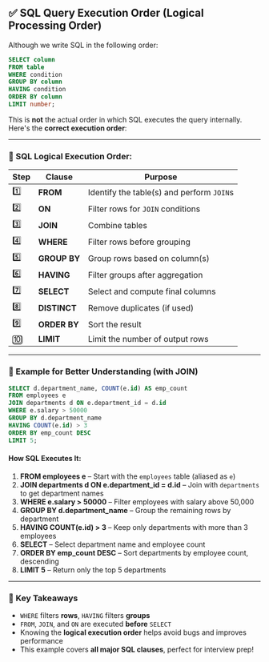 ## ✅ SQL Query Execution Order (Logical Processing Order)

Although we write SQL in the following order:

```sql
SELECT column
FROM table
WHERE condition
GROUP BY column
HAVING condition
ORDER BY column
LIMIT number;
```

This is **not** the actual order in which SQL executes the query internally. Here's the **correct execution order**:

---

### 🔢 SQL Logical Execution Order:

| Step | Clause       | Purpose                                   |
| ---- | ------------ | ----------------------------------------- |
| 1️⃣  | **FROM**     | Identify the table(s) and perform `JOIN`s |
| 2️⃣  | **ON**       | Filter rows for `JOIN` conditions         |
| 3️⃣  | **JOIN**     | Combine tables                            |
| 4️⃣  | **WHERE**    | Filter rows before grouping               |
| 5️⃣  | **GROUP BY** | Group rows based on column(s)             |
| 6️⃣  | **HAVING**   | Filter groups after aggregation           |
| 7️⃣  | **SELECT**   | Select and compute final columns          |
| 8️⃣  | **DISTINCT** | Remove duplicates (if used)               |
| 9️⃣  | **ORDER BY** | Sort the result                           |
| 🔟   | **LIMIT**    | Limit the number of output rows           |

---

### 📘 Example for Better Understanding (with JOIN)

```sql
SELECT d.department_name, COUNT(e.id) AS emp_count
FROM employees e
JOIN departments d ON e.department_id = d.id
WHERE e.salary > 50000
GROUP BY d.department_name
HAVING COUNT(e.id) > 3
ORDER BY emp_count DESC
LIMIT 5;
```

#### How SQL Executes It:

1. **FROM employees e** – Start with the `employees` table (aliased as `e`)
2. **JOIN departments d ON e.department\_id = d.id** – Join with `departments` to get department names
3. **WHERE e.salary > 50000** – Filter employees with salary above 50,000
4. **GROUP BY d.department\_name** – Group the remaining rows by department
5. **HAVING COUNT(e.id) > 3** – Keep only departments with more than 3 employees
6. **SELECT** – Select department name and employee count
7. **ORDER BY emp\_count DESC** – Sort departments by employee count, descending
8. **LIMIT 5** – Return only the top 5 departments

---

### 🔑 Key Takeaways

* `WHERE` filters **rows**, `HAVING` filters **groups**
* `FROM`, `JOIN`, and `ON` are executed **before** `SELECT`
* Knowing the **logical execution order** helps avoid bugs and improves performance
* This example covers **all major SQL clauses**, perfect for interview prep!